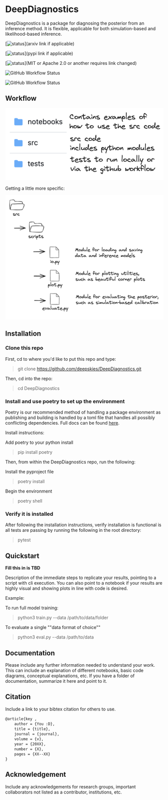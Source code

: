 # DeepDiagnostics
DeepDiagnostics is a package for diagnosing the posterior from an inference method. It is flexible, applicable for both simulation-based and likelihood-based inference.

[![status](https://img.shields.io/badge/arXiv-000.000-red)](arxiv link if applicable)

[![status](https://img.shields.io/badge/PyPi-0.0.0.0-blue)](pypi link if applicable)

[![status](https://img.shields.io/badge/License-MIT-lightgrey)](MIT or Apache 2.0 or another requires link changed)

![GitHub Workflow Status](https://img.shields.io/github/workflow/status/owner/repo/build-repo)

![GitHub Workflow Status](https://img.shields.io/github/workflow/status/owner/repo/test-repo?label=test)

## Workflow
![Workflow overview](images/deepd_overview.png)

Getting a little more specific:

![python module overview](images/workflow_overview.png)

## Installation 

### Clone this repo
First, cd to where you'd like to put this repo and type:
> git clone https://github.com/deepskies/DeepDiagnostics.git

Then, cd into the repo:
> cd DeepDiagnostics

### Install and use poetry to set up the environment
Poetry is our recommended method of handling a package environment as publishing and building is handled by a toml file that handles all possibly conflicting dependencies. 
Full docs can be found [here](https://python-poetry.org/docs/basic-usage/).

Install instructions: 

Add poetry to your python install 
> pip install poetry

Then, from within the DeepDiagnostics repo, run the following:

Install the pyproject file
> poetry install 

Begin the environment
> poetry shell

### Verify it is installed

After following the installation instructions, verify installation is functional is all tests are passing by running the following in the root directory:
> pytest


## Quickstart

**Fill this in is TBD**

Description of the immediate steps to replicate your results, pointing to a script with cli execution. 
You can also point to a notebook if your results are highly visual and showing plots in line with code is desired.

Example: 

To run full model training: 
> python3 train.py --data /path/to/data/folder

To evaluate a single ""data format of choice""
> python3 eval.py --data /path/to/data

## Documentation 
Please include any further information needed to understand your work. 
This can include an explanation of different notebooks, basic code diagrams, conceptual explanations, etc. 
If you have a folder of documentation, summarize it here and point to it. 

## Citation 
Include a link to your bibtex citation for others to use. 

```
@article{key , 
    author = {You :D}, 
    title = {title}, 
    journal = {journal}, 
    volume = {v}, 
    year = {20XX}, 
    number = {X}, 
    pages = {XX--XX}
}

```

## Acknowledgement 
Include any acknowledgements for research groups, important collaborators not listed as a contributor, institutions, etc. 
